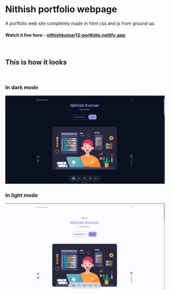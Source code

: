 # Nithish portfolio webpage

A portfolio web site completely made in html css and js from ground up.

#### Watch it live here - [nithishkumar13-portfolio.netlify.app](https://nithishkumar13-portfolio.netlify.app/)

<br>

## This is how it looks

<br>

### In dark mode

![In dark mode](./preview/nithish_dark.png)

### In light mode

![In light mode](./preview/nithish_light.png)

